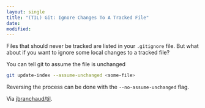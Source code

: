 ```yaml
---
layout: single
title: "(TIL) Git: Ignore Changes To A Tracked File"
date:
modified:
---
```


Files that should never be tracked are listed in your `.gitignore` file. But
what about if you want to ignore some local changes to a tracked file?

You can tell git to assume the file is unchanged

```bash
git update-index --assume-unchanged <some-file>
```

Reversing the process can be done with the `--no-assume-unchanged` flag.

Via [jbranchaud/til](https://github.com/jbranchaud/til).
